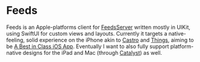 # Feeds

Feeds is an Apple-platforms client for [FeedsServer](https://github.com/markmals/FeedsServer) written mostly in UIKit, using SwiftUI for custom views and layouts. Currently it targets a native-feeling, solid experience on the iPhone akin to [Castro](https://blog.supertop.co/post/166084374062/design-details-drag-and-drop) and [Things](https://culturedcode.com/things/blog/2020/04/the-ipad-the-keyboard-and-the-mouse/), aiming to be [A Best in Class iOS App](https://www.swiftjectivec.com/a-best-in-class-app/). Eventually I want to also fully support platform-native designs for the iPad and Mac (through [Catalyst](https://twitter.com/stroughtonsmith/status/1282702674404704262)) as well.